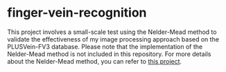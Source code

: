 # finger-vein-recognition
This project involves a small-scale test using the Nelder-Mead method to validate the effectiveness of my image processing approach based on the PLUSVein-FV3 database. Please note that the implementation of the Nelder-Mead method is not included in this repository. For more details about the Nelder-Mead method, you can refer to [this project](https://github.com/yahfou/Nelder-Mead-method_python-version).
